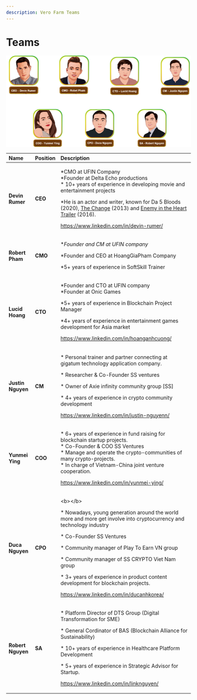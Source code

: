 ```yaml
---
description: Vero Farm Teams
---
```


# Teams

![Vero Farm Teams](../.gitbook/assets/team.png)

<table>
  <thead>
    <tr>
      <th style="text-align:left">Name</th>
      <th style="text-align:left">Position</th>
      <th style="text-align:left">Description</th>
    </tr>
  </thead>
  <tbody>
    <tr>
      <td style="text-align:left"><b>Devin Rumer</b>
      </td>
      <td style="text-align:left"><b>CEO</b>
      </td>
      <td style="text-align:left">
        <p>*CMO at UFIN Company
          <br />*Founder at Delta Echo productions
          <br />* 10+ years of experience in developing movie and entertainment projects</p>
        <p>*He is an actor and writer, known for Da 5 Bloods (2020), <a href="https://www.imdb.com/title/tt2672678?ref_=nmbio_mbio">The Change</a> (2013)
          and <a href="https://www.imdb.com/title/tt5980456?ref_=nmbio_mbio">Enemy in the Heart Trailer</a> (2016).</p>
        <p></p>
        <p><a href="https://www.linkedin.com/in/devin-rumer/">https://www.linkedin.com/in/devin-rumer/</a>
        </p>
      </td>
    </tr>
    <tr>
      <td style="text-align:left"><b>Robert Pham</b>
      </td>
      <td style="text-align:left"><b>CMO</b>
      </td>
      <td style="text-align:left">
        <p>*<em>Founder and CM at UFIN company </em>
        </p>
        <p>*Founder and CEO at HoangGiaPham Company</p>
        <p>*5+ years of experience in SoftSkill Trainer</p>
        <p></p>
        <p></p>
      </td>
    </tr>
    <tr>
      <td style="text-align:left"><b>Lucid Hoang</b>
        <br />
      </td>
      <td style="text-align:left"><b> CTO</b>
      </td>
      <td style="text-align:left">
        <p>*Founder and CTO at UFIN company
          <br />*Founder at Onic Games</p>
        <p>*5+ years of experience in Blockchain Project Manager</p>
        <p>*4+ years of experience in entertainment games development for Asia market</p>
        <p></p>
        <p><a href="https://www.linkedin.com/in/hoanganhcuong/">https://www.linkedin.com/in/hoanganhcuong/</a>
        </p>
      </td>
    </tr>
    <tr>
      <td style="text-align:left"><b>Justin Nguyen</b>
      </td>
      <td style="text-align:left"><b>CM</b>
      </td>
      <td style="text-align:left">
        <p>* Personal trainer and partner connecting at gigatum technology application
          company.</p>
        <p>* Researcher &amp; Co-Founder SS ventures</p>
        <p>* Owner of Axie infinity community group [SS]</p>
        <p>* 4+ years of experience in crypto community development</p>
        <p></p>
        <p><a href="https://www.linkedin.com/in/justin-nguyenn/">https://www.linkedin.com/in/justin-nguyenn/</a>
        </p>
      </td>
    </tr>
    <tr>
      <td style="text-align:left"><b>Yunmei Ying</b>
      </td>
      <td style="text-align:left"><b>COO</b>
      </td>
      <td style="text-align:left">
        <p>* 6+ years of experience in fund raising for blockchain startup projects.
          <br
          />* Co-Founder &amp; COO SS Ventures
          <br />* Manage and operate the crypto-communities of many crypto-projects.
          <br
          />* In charge of Vietnam-China joint venture cooperation.</p>
        <p></p>
        <p><a href="https://www.linkedin.com/in/yunmei-ying/">https://www.linkedin.com/in/yunmei-ying/</a>
        </p>
      </td>
    </tr>
    <tr>
      <td style="text-align:left"><b>Duca Nguyen</b>
      </td>
      <td style="text-align:left"><b>CPO</b>
      </td>
      <td style="text-align:left">
        <p>&lt;b&gt;&lt;/b&gt;</p>
        <p>* Nowadays, young generation around the world more and more get involve
          into cryptocurrency and technology industry</p>
        <p>* Co-Founder SS Ventures</p>
        <p>* Community manager of Play To Earn VN group</p>
        <p>* Community manager of SS CRYPTO Viet Nam group</p>
        <p>* 3+ years of experience in product content development for blockchain
          projects.</p>
        <p></p>
        <p><a href="https://www.linkedin.com/in/ducanhkorea/">https://www.linkedin.com/in/ducanhkorea/</a>
        </p>
      </td>
    </tr>
    <tr>
      <td style="text-align:left"><b>Robert Nguyen</b>
        <br />
      </td>
      <td style="text-align:left"><b>SA</b>
      </td>
      <td style="text-align:left">
        <p>* Platform Director of DTS Group (Digital Transformation for SME)</p>
        <p>* General Cordinator of BAS (Blockchain Alliance for Sustainability)</p>
        <p>* 10+ years of experience in Healthcare Platform Development</p>
        <p>* 5+ years of experience in Strategic Advisor for Startup.</p>
        <p></p>
        <p><a href="https://www.linkedin.com/in/linknguyen/">https://www.linkedin.com/in/linknguyen/</a>
        </p>
      </td>
    </tr>
  </tbody>
</table>

